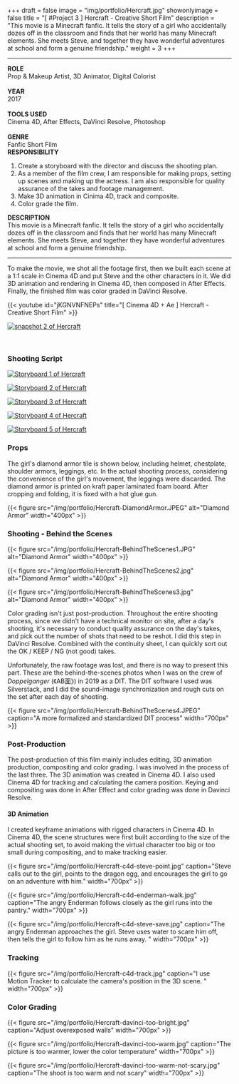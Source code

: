 +++
draft = false
image = "img/portfolio/Hercraft.jpg"
showonlyimage = false
title = "[ #Project 3 ] Hercraft - Creative Short Film"
description = "This movie is a Minecraft fanfic. It tells the story of a girl who accidentally dozes off in the classroom and finds that her world has many Minecraft elements. She meets Steve, and together they have wonderful adventures at school and form a genuine friendship."
weight = 3
+++

---

<div class="table">
    <div class="row">
        <div class="cell border-right col-1">
            <strong>ROLE</strong><br>
            Prop & Makeup Artist, 3D Animator, Digital Colorist<br><br>
            <strong>YEAR</strong><br>
            2017<br><br>
            <strong>TOOLS USED</strong><br>
            Cinema 4D, After Effects, DaVinci Resolve, Photoshop<br><br>
            <strong>GENRE</strong><br>
            Fanfic Short Film
        </div>
        <div class="cell border-right col-2">
            <strong>RESPONSIBILITY</strong>
            <ol>
                <li>
                    Create a storyboard with the director and discuss the shooting plan.
                </li>
                <li>
                    As a member of the film crew, I am responsible for making props, setting up scenes and making up the actress. I am also responsible for quality assurance of the takes and footage management.
                </li>
                <li>
                    Make 3D animation in Cinima 4D, track and composite.
                </li>
                <li>
                    Color grade the film.
                </li>
            <ol>
        </div>
        <div class="cell col-3">
            <strong>DESCRIPTION</strong><br>
            This movie is a Minecraft fanfic. It tells the story of a girl who accidentally dozes off in the classroom and finds that her world has many Minecraft elements. She meets Steve, and together they have wonderful adventures at school and form a genuine friendship.
        </div>
    </div>
</div>

---

To make the movie, we shot all the footage first, then we built each scene at a 1:1 scale in Cinema 4D and put Steve and the other characters in it. We did 3D animation and rendering in Cinema 4D, then composed in After Effects. Finally, the finished film was color graded in DaVinci Resolve.

{{< youtube id="jKGNVNFNEPs" title="[ Cinema 4D + Ae ] Hercraft - Creative Short Film" >}}
<br>

[![snapshot 2 of Hercraft][2]][2]

[1]: /img/portfolio/Hercraft-1.png
[2]: /img/portfolio/Hercraft-2.png
<br>

### Shooting Script

[![Storyboard 1 of Hercraft][3]][3]

[![Storyboard 2 of Hercraft][4]][4]

[![Storyboard 3 of Hercraft][5]][5]

[![Storyboard 4 of Hercraft][6]][6]

[![Storyboard 5 of Hercraft][7]][7]

[3]: /img/portfolio/Hercraft-Storyboard1.JPEG
[4]: /img/portfolio/Hercraft-Storyboard2.JPEG
[5]: /img/portfolio/Hercraft-Storyboard3.JPEG
[6]: /img/portfolio/Hercraft-Storyboard4.JPEG
[7]: /img/portfolio/Hercraft-Storyboard5.JPEG

### Props

The girl's diamond armor tile is shown below, including helmet, chestplate, shoulder armors, leggings, etc. In the actual shooting process, considering the convenience of the girl's movement, the leggings were discarded. The diamond armor is printed on kraft paper laminated foam board. After cropping and folding, it is fixed with a hot glue gun.

{{< figure src="/img/portfolio/Hercraft-DiamondArmor.JPEG" alt="Diamond Armor" width="400px" >}}
<br>

### Shooting - Behind the Scenes

{{< figure src="/img/portfolio/Hercraft-BehindTheScenes1.JPG" alt="Diamond Armor" width="400px" >}}
<br>

{{< figure src="/img/portfolio/Hercraft-BehindTheScenes2.jpg" alt="Diamond Armor" width="400px" >}}
<br>

{{< figure src="/img/portfolio/Hercraft-BehindTheScenes3.jpg" alt="Diamond Armor" width="400px" >}}
<br>

Color grading isn't just post-production. Throughout the entire shooting process, since we didn't have a technical monitor on site, after a day's shooting, it's necessary to conduct quality assurance on the day's takes, and pick out the number of shots that need to be reshot. I did this step in DaVinci Resolve. Combined with the continuity sheet, I can quickly sort out the OK / KEEP / NG (not good) takes. 

Unfortunately, the raw footage was lost, and there is no way to present this part. These are the behind-the-scenes photos when I was on the crew of *Doppelganger* (《AB面》) in 2019 as a DIT. The DIT software I used was Silverstack, and I did the sound-image synchronization and rough cuts on the set after each day of shooting.

{{< figure src="/img/portfolio/Hercraft-BehindTheScenes4.JPEG" caption="A more formalized and standardized DIT process" width="700px" >}}
<br>

### Post-Production

The post-production of this film mainly includes editing, 3D animation production, compositing and color grading. I was involved in the process of the last three. The 3D animation was created in Cinema 4D. I also used Cinema 4D for tracking and calculating the camera position. Keying and compositing was done in After Effect and color grading was done in Davinci Resolve.

#### 3D Animation

I created keyframe animations with rigged characters in Cinema 4D. In Cinema 4D, the scene structures were first built according to the size of the actual shooting set, to avoid making the virtual character too big or too small during compositing, and to make tracking easier.

{{< figure src="/img/portfolio/Hercraft-c4d-steve-point.jpg" caption="Steve calls out to the girl, points to the dragon egg, and encourages the girl to go on an adventure with him." width="700px" >}}
<br>

{{< figure src="/img/portfolio/Hercraft-c4d-enderman-walk.jpg" caption="The angry Enderman follows closely as the girl runs into the pantry." width="700px" >}}
<br>

{{< figure src="/img/portfolio/Hercraft-c4d-steve-save.jpg" caption="The angry Enderman approaches the girl. Steve uses water to scare him off, then tells the girl to follow him as he runs away. " width="700px" >}}
<br>

### Tracking

{{< figure src="/img/portfolio/Hercraft-c4d-track.jpg" caption="I use Motion Tracker to calculate the camera's position in the 3D scene. " width="700px" >}}
<br>

### Color Grading

{{< figure src="/img/portfolio/Hercraft-davinci-too-bright.jpg" caption="Adjust overexposed walls" width="700px" >}}
<br>

{{< figure src="/img/portfolio/Hercraft-davinci-too-warm.jpg" caption="The picture is too warmer, lower the color temperature" width="700px" >}}
<br>

{{< figure src="/img/portfolio/Hercraft-davinci-too-warm-not-scary.jpg" caption="The shoot is too warm and not scary" width="700px" >}}
<br>